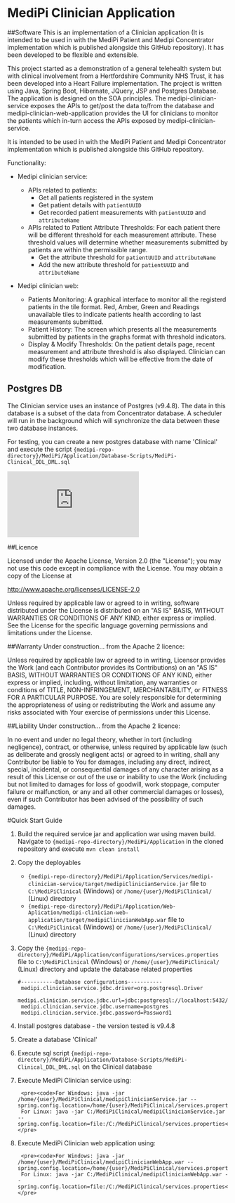 # MediPi Clinician Application


##Software
This is an implementation of a Clinician application (It is intended to be used in with the MediPi Patient and Medipi Concentrator implementation which is published alongside this GitHub repository). It has been developed to be flexible and extensible.

This project started as a demonstration of a general telehealth system but with clinical involvement from a Hertfordshire Community NHS Trust, it has been developed into a Heart Failure implementation.
The project is written using Java, Spring Boot, Hibernate, JQuery, JSP and Postgres Database. The application is designed on the SOA principles. The medipi-clinician-service exposes the APIs to get/post the data to/from the database and medipi-clinician-web-application provides the UI for clinicians to monitor the patients which in-turn access the APIs exposed by medipi-clinician-service.

It is intended to be used in with the MediPi Patient and Medipi Concentrator implementation which is published alongside this GitHub repository.

Functionality:

* Medipi clinician service:
	* APIs related to patients: 
        * Get all patients registered in the system
        * Get patient details with `patientUUID`
        * Get recorded patient measurements with `patientUUID` and `attributeName`
    * APIs related to Patient Attribute Thresholds: For each patient there will be different threshold for each measurement attribute. These threshold values will determine whether measurements submitted by patients are within the permissible range.
        * Get the attribute threshold for `patientUUID` and `attributeName`
        * Add the new attribute threshold for `patientUUID` and `attributeName`

* Medipi clinician web:
	* Patients Monitoring: A graphical interface to monitor all the registerd patients in the tile format. Red, Amber, Green and Readings unavailable tiles to indicate patients health according to last measurements submitted.
	* Patient History: The screen which presents all the measurements submitted by patients in the graphs format with threshold indicators.
    * Display & Modify Thresholds: On the patient details page, recent measurement and attribute threshold is also displayed. Clinician can modify these thresholds which will be effective from the date of modification.

## Postgres DB
The Clinician service uses an instance of Postgres (v9.4.8). The data in this database is a subset of the data from Concentrator database. A scheduler will run in the background which will synchronize the data between these two database instances. 

For testing, you can create a new postgres database with name 'Clinical' and execute the script `{medipi-repo-directory}/MediPi/Application/Database-Scripts/MediPi-Clinical_DDL_DML.sql`

![Database Structure Document](https://github.com/rprobinson/MediPi/files/487667/Database_view.pdf)


##Licence

 Licensed under the Apache License, Version 2.0 (the "License");
 you may not use this code except in compliance with the License.
 You may obtain a copy of the License at

 http://www.apache.org/licenses/LICENSE-2.0

 Unless required by applicable law or agreed to in writing, software
 distributed under the License is distributed on an "AS IS" BASIS,
 WITHOUT WARRANTIES OR CONDITIONS OF ANY KIND, either express or implied.
 See the License for the specific language governing permissions and
 limitations under the License.

##Warranty 
Under construction... from the Apache 2 licence:

Unless required by applicable law or agreed to in writing, Licensor provides the Work (and each Contributor provides its Contributions) on an "AS IS" BASIS, WITHOUT WARRANTIES OR CONDITIONS OF ANY KIND, either express or implied, including, without limitation, any warranties or conditions of TITLE, NON-INFRINGEMENT, MERCHANTABILITY, or FITNESS FOR A PARTICULAR PURPOSE. You are solely responsible for determining the appropriateness of using or redistributing the Work and assume any risks associated with Your exercise of permissions under this License.

##Liability
Under construction... from the Apache 2 licence:

In no event and under no legal theory, whether in tort (including negligence), contract, or otherwise, unless required by applicable law (such as deliberate and grossly negligent acts) or agreed to in writing, shall any Contributor be liable to You for damages, including any direct, indirect, special, incidental, or consequential damages of any character arising as a result of this License or out of the use or inability to use the Work (including but not limited to damages for loss of goodwill, work stoppage, computer failure or malfunction, or any and all other commercial damages or losses), even if such Contributor has been advised of the possibility of such damages.

#Quick Start Guide

1. Build the required service jar and application war using maven build. Navigate to `{medipi-repo-directory}/MediPi/Application` in the cloned repository and execute `mvn clean install`

2. Copy the deployables
    * `{medipi-repo-directory}/MediPi/Application/Services/medipi-clinician-service/target/medipiClinicianService.jar` file to `C:\MediPiClinical` (Windows) or `/home/{user}/MediPiClinical/` (Linux) directory
    * `{medipi-repo-directory}/MediPi/Application/Web-Aplication/medipi-clinician-web-application/target/medipiClinicianWebApp.war` file to `C:\MediPiClinical` (Windows) or `/home/{user}/MediPiClinical/` (Linux) directory

3. Copy the `{medipi-repo-directory}/MediPi/Application/configurations/services.properties` file to `C:\MediPiClinical` (Windows) or `/home/{user}/MediPiClinical/` (Linux) directory and update the database related properties

    <pre><code>#-----------Database configurations-----------
    medipi.clinician.service.jdbc.driver=org.postgresql.Driver
    medipi.clinician.service.jdbc.url=jdbc:postgresql://localhost:5432/Clinical
    medipi.clinician.service.jdbc.username=postgres
    medipi.clinician.service.jdbc.password=Password1</code></pre>

4. Install postgres database - the version tested is v9.4.8

5. Create a database 'Clinical'

6. Execute sql script `{medipi-repo-directory}/MediPi/Application/Database-Scripts/MediPi-Clinical_DDL_DML.sql` on the Clinical database

7. Execute MediPi Clinician service using:

        <pre><code>For Windows: java -jar /home/{user}/MediPiClinical/medipiClinicianService.jar --spring.config.location=/home/{user}/MediPiClinical/services.properties
        For Linux: java -jar C:/MediPiClinical/medipiClinicianService.jar --spring.config.location=file:/C:/MediPiClinical/services.properties</code></pre>

8. Execute MediPi Clinician web application using:

        <pre><code>For Windows: java -jar /home/{user}/MediPiClinical/medipiClinicianWebApp.war --spring.config.location=/home/{user}/MediPiClinical/services.properties
        For Linux: java -jar C:/MediPiClinical/medipiClinicianWebApp.war --spring.config.location=file:/C:/MediPiClinical/services.properties</code></pre>
